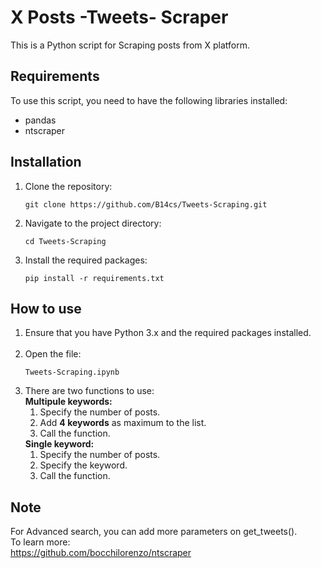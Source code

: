 # X Posts -Tweets- Scraper

This is a Python script for Scraping posts from X platform.

## Requirements

To use this script, you need to have the following libraries installed:

<ul>
  <li>pandas</li>
  <li>ntscraper</li>
</ul>

## Installation

<ol>
<li>Clone the repository:</li>

`git clone https://github.com/B14cs/Tweets-Scraping.git`

<li>Navigate to the project directory:</li>

`cd Tweets-Scraping`

<li>Install the required packages:</li>

`pip install -r requirements.txt`

</ol>

## How to use

<ol>
  <li>Ensure that you have Python 3.x and the required packages installed.</li>
  
  <br>

  <li>Open the file:</li>

`Tweets-Scraping.ipynb`

  <li>
    There are two functions to use:
    <br>
      <b>Multipule keywords:</b>
          <ol type="1">
              <li>Specify the number of posts.</li>
              <li>Add <b>4 keywords</b> as maximum to the list.</l>
              <li>Call the function.</li>
          </ol>
      <b>Single keyword:</b>
          <ol type="1">
              <li>Specify the number of posts.</li>
              <li>Specify the keyword.</li>
              <li>Call the function.</li>
          </ol>
  </li>
</ol>

## Note

For Advanced search, you can add more parameters on get_tweets().
<br>
To learn more:
<br>
<a>https://github.com/bocchilorenzo/ntscraper</a>

